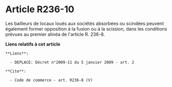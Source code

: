 # Article R236-10

Les bailleurs de locaux loués aux sociétés absorbées ou scindées peuvent également former opposition à la fusion ou à la
scission, dans les conditions prévues au premier alinéa de l'article R. 236-8.

**Liens relatifs à cet article**

	**Liens**:

	  - DEPLACE: Décret n°2009-11 du 5 janvier 2009 - art. 2

	**Cite**:

	  - Code de commerce - art. R236-8 (V)
